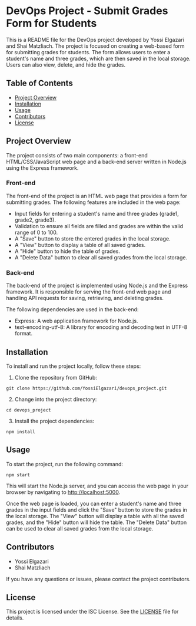 # DevOps Project - Submit Grades Form for Students

This is a README file for the DevOps project developed by Yossi Elgazari and Shai Matzliach. The project is focused on creating a web-based form for submitting grades for students. The form allows users to enter a student's name and three grades, which are then saved in the local storage. Users can also view, delete, and hide the grades.

## Table of Contents

- [Project Overview](#project-overview)
- [Installation](#installation)
- [Usage](#usage)
- [Contributors](#contributors)
- [License](#license)

## Project Overview

The project consists of two main components: a front-end HTML/CSS/JavaScript web page and a back-end server written in Node.js using the Express framework.

### Front-end

The front-end of the project is an HTML web page that provides a form for submitting grades. The following features are included in the web page:

- Input fields for entering a student's name and three grades (grade1, grade2, grade3).
- Validation to ensure all fields are filled and grades are within the valid range of 0 to 100.
- A "Save" button to store the entered grades in the local storage.
- A "View" button to display a table of all saved grades.
- A "Hide" button to hide the table of grades.
- A "Delete Data" button to clear all saved grades from the local storage.

### Back-end

The back-end of the project is implemented using Node.js and the Express framework. It is responsible for serving the front-end web page and handling API requests for saving, retrieving, and deleting grades.

The following dependencies are used in the back-end:

- Express: A web application framework for Node.js.
- text-encoding-utf-8: A library for encoding and decoding text in UTF-8 format.

## Installation

To install and run the project locally, follow these steps:

1. Clone the repository from GitHub:

```shell
git clone https://github.com/YossiElgazari/devops_project.git
```

2. Change into the project directory:

```shell
cd devops_project
```

3. Install the project dependencies:

```shell
npm install
```

## Usage

To start the project, run the following command:

```shell
npm start
```

This will start the Node.js server, and you can access the web page in your browser by navigating to [http://localhost:5000](http://localhost:5000).

Once the web page is loaded, you can enter a student's name and three grades in the input fields and click the "Save" button to store the grades in the local storage. The "View" button will display a table with all the saved grades, and the "Hide" button will hide the table. The "Delete Data" button can be used to clear all saved grades from the local storage.

## Contributors

- Yossi Elgazari
- Shai Matzliach

If you have any questions or issues, please contact the project contributors.

## License

This project is licensed under the ISC License. See the [LICENSE](LICENSE) file for details.
